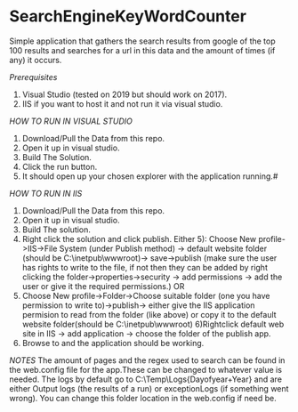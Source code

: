 # SearchEngineKeyWordCounter

Simple application that gathers the search results from google of the top 100 results and searches for a url in this data and the amount of times (if any) it occurs.



*Prerequisites*
1) Visual Studio (tested on 2019 but should work on 2017).
2) IIS if you want to host it and not run it via visual studio.

*HOW TO RUN IN VISUAL STUDIO*
1) Download/Pull the Data from this repo.
2) Open it up in visual studio.
3) Build The Solution.
4) Click the run button.
5) It should open up your chosen explorer with the application running.#

*HOW TO RUN IN IIS*
1) Download/Pull the Data from this repo.
2) Open it up in visual studio.
3) Build The solution.
4) Right click the solution and click publish.
 Either
 5): Choose New profile->IIS->File System (under Publish method) -> default website folder (should be C:\inetpub\wwwroot)-> save->publish
(make sure the user has rights to write to the file, if not then they can be added by right clicking the folder->properties->security -> add permissions -> add the user or give it the required permissions.)
OR
5) Choose New profile->Folder->Choose suitable folder (one you have permission to write to)->publish-> either give the IIS application permision to read from the folder (like above) or copy it to the default website folder(should be C:\inetpub\wwwroot)
6)Rightclick default web site in IIS -> add application -> choose the folder of the publish app.
7) Browse to and the application should be working.


*NOTES*
The amount of pages and the regex used to search can be found in the web.config file for the app.These can be changed to whatever value is needed.
The logs by default go to C:\Temp\Logs\{Dayofyear+Year} and are either Output logs (the results of a run) or exceptionLogs (if something went wrong). You can change this folder location in the web.config if need be.
